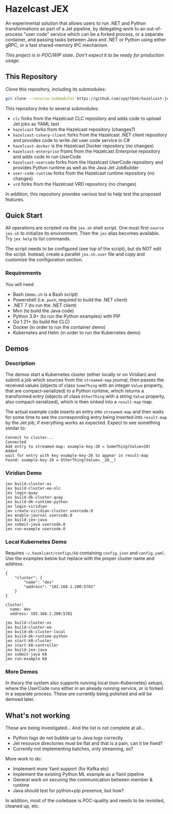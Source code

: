 
# Hazelcast JEX

An experimental solution that allows users to run .NET and Python transformations 
as part of a Jet pipeline, by delegating work to an out-of-process "user code" service
which can be a forked process, or a separate container, and passing tasks between Java
and .NET or Python using either gRPC, or a fast shared-memory IPC mechanism.

*This project is in POC/WIP state. Don't expect it to be ready for production usage.*

## This Repository

Clone this repository, including its submodules:
```sh
git clone --recurse-submodules https://github.com/zpqrtbnk/hazelcast-jex
```

This repository links to several submodules:
* `clc` forks from the Hazelcast CLC repository and adds code to upload Jet jobs as YAML text
* `hazelcast` forks from the Hazelcast repository (changes?)
* `hazelcast-csharp-client` forks from the Hazelcast .NET client repository and provides code to write Jet user code service in C#
* `hazelcast-docker` is the Hazelcast Docker repository (no changes)
* `hazelcast-enterprise` froms from the Hazelcast Enterprise repository and adds code to run UserCode
* `hazelcast-usercode` forks from the Hazelcast UserCode repository and provides Python runtime as well as the Java Jet JobBuilder
* `user-code-runtime` forks from the Hazelcast runtime repository (no changes)
* `vrd` forks from the Hazelcast VRD repository (no changes)

In addition, this repository provides various tool to help test the proposed features.

## Quick Start

All operations are scripted via the `jex.sh` shell script.
One must first `source jex.sh` to initialize its environment.
Then the `jex` alias becomes available. Try `jex help` to list commands.

The script needs to be configured (see top of the script), but do NOT edit the script.
Instead, create a parallel `jex.sh.user` file and copy and customize the configuration section.

### Requirements

You will need 
* Bash (`demo.sh` is a Bash script)
* Powershell (i.e. `pwsh`, required to build the .NET client)
* .NET 7 (to run the .NET client)
* Mvn (to build the Java code)
* Python 3.9+ (to run the Python examples) with PIP
* Go 1.21+ (to build the CLC)
* Docker (in order to run the container demo)
* Kubernetes and Helm (in order to run the Kubernetes demo)


## Demos

### Description

The demos start a Kubernetes cluster (either locally or on Viridian) and submit a job which sources from the `streamed-map` journal,
then passes the received values (objects of class `SomeThing` with an integer `Value` property, that are compact-serialized) to
a Python runtime, which returns a transformed entry (objects of class `OtherThing` with a string `Value` property, also compact-serialized),
which is then sinked into a `result-map` map.

The actual example code inserts an entry into `streamed-map` and then waits for some time to see the corresponding entry
being inserted into `result-map` by the Jet job, if everything works as expected. Expect to see something similar to:

```text
Connect to cluster...
Connected
Add entry to streamed-map: example-key-20 = SomeThing(Value=20)
Added
wait for entry with key example-key-20 to appear in result-map
Found: example-key-20 = OtherThing(Value=__20__)
```

### Viridian Demo

```
jex build-cluster-os
jex build-cluster-ee-nlc
jex login-quay
jex build-dk-cluster-quay
jex build-dk-runtime-python
jex login-viridian
jex create-viridian-cluster usercode.0
jex enable-journal usercode.0
jex build-jex-java
jex submit-java usercode.0
jex run-example usercode.0
```

### Local Kubernetes Demo

Requires `~/.hazelcast/configs/k8` containing `config.json` and `config.yaml`.
Use the examples below but replace with the proper cluster name and address.

```
{
    "cluster": {
        "name": "dev"
        "address": "192.168.1.200:5701"
    }
}
```

```
cluster:
  name: dev
  address: 192.168.1.200:5701
```

```
jex build-cluster-os
jex build-cluster-ee
jex build-dk-cluster-local
jex build-dk-runtime-python
jex start-k8-cluster
jex start-k8-controller
jex build-jex-java
jex submit-java k8
jex run-example k8
```

### More Demos

In _theory_ the system also supports running local (non-Kubernetes) setups,
where the UserCode runs either in an already running service,
or is forked in a separate process.
These are currently being polished and will be demoed later.


## What's not working

These are being investigated... And the list is not complete at all...

* Python logs do not bubble up to Java logs correctly
* Jet resource directories must be flat and that is a pain, can it be fixed?
* Currently not implementing batches, only streaming, so?

More work to do:
* Implement more Yaml support (for Kafka etc)
* Implement the existing Python ML example as a Yaml pipeline
* General work on securing the communication between member & runtime
* Java should test for python+pip presence, but how?

In addition, most of the codebase is POC-quality and needs to be revisited, cleaned up, etc.
